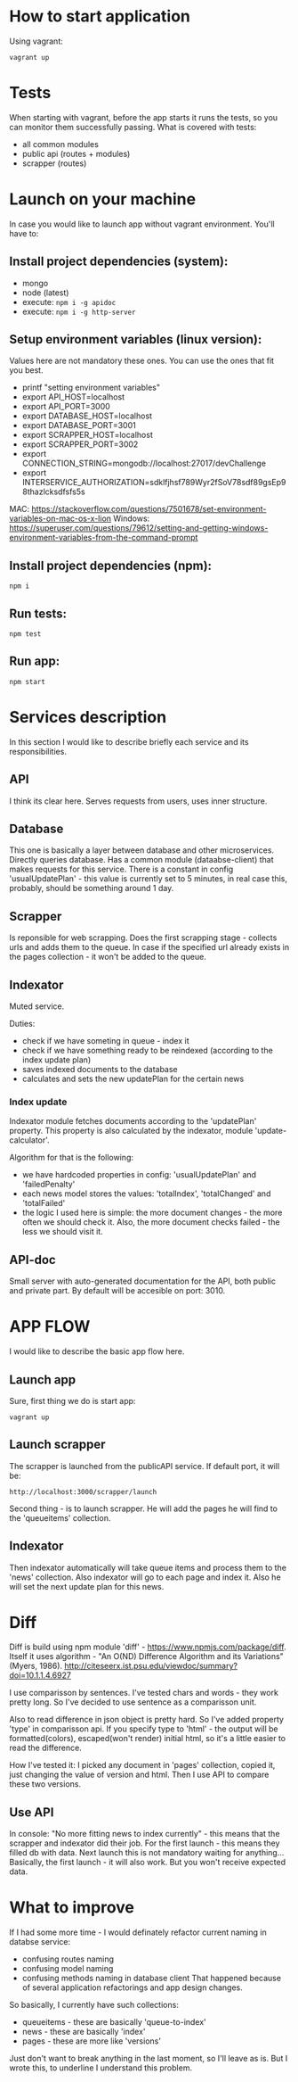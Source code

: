 # How to start application
Using vagrant:
```
vagrant up
```

# Tests
When starting with vagrant, before the app starts it runs the tests,
so you can monitor them successfully passing.
What is covered with tests:
- all common modules
- public api (routes + modules)
- scrapper (routes)

# Launch on your machine
In case you would like to launch app without vagrant environment. 
You'll have to: 

## Install project dependencies (system):
- mongo
- node (latest)
- execute: `npm i -g apidoc`
- execute: `npm i -g http-server`

## Setup environment variables (linux version):
Values here are not mandatory these ones. You can use the ones that fit you best.
- printf "setting environment variables"
- export API_HOST=localhost
- export API_PORT=3000
- export DATABASE_HOST=localhost
- export DATABASE_PORT=3001
- export SCRAPPER_HOST=localhost
- export SCRAPPER_PORT=3002
- export CONNECTION_STRING=mongodb://localhost:27017/devChallenge
- export INTERSERVICE_AUTHORIZATION=sdklfjhsf789Wyr2fSoV78sdf89gsEp98thazlcksdfsfs5s

MAC: https://stackoverflow.com/questions/7501678/set-environment-variables-on-mac-os-x-lion
Windows: https://superuser.com/questions/79612/setting-and-getting-windows-environment-variables-from-the-command-prompt

## Install project dependencies (npm):
`npm i`

## Run tests:
`npm test` 

## Run app:
`npm start`


# Services description
In this section I would like to describe briefly each service and its responsibilities.

## API 
I think its clear here. Serves requests from users, uses inner structure.

## Database
This one is basically a layer between database and other microservices.
Directly queries database. Has a common module (dataabse-client) that makes requests for this service.
There is a constant in config 'usualUpdatePlan' - this value is currently set to 5 minutes, in real
case this, probably, should be something around 1 day.

## Scrapper
Is reponsible for web scrapping. 
Does the first scrapping stage - collects urls and adds them to the queue.
In case if the specified url already exists in the pages collection - it won't be added to the queue.

## Indexator
Muted service.

Duties:
- check if we have someting in queue - index it 
- check if we have something ready to be reindexed (according to the index update plan)
- saves indexed documents to the database
- calculates and sets the new updatePlan for the certain news

### Index update 
Indexator module fetches documents according to the 'updatePlan' property.
This property is also calculated by the indexator, module 'update-calculator'.

Algorithm for that is the following:
- we have hardcoded properties in config: 'usualUpdatePlan' and 'failedPenalty' 
- each news model stores the values: 'totalIndex', 'totalChanged' and 'totalFailed'
- the logic I used here is simple: the more document changes - the more often we should check it.
  Also, the more document checks failed - the less we should visit it.

## API-doc 
Small server with auto-generated documentation for the API, both public and private part.
By default will be accesible on port: 3010.

# APP FLOW 
I would like to describe the basic app flow here.

## Launch app
Sure, first thing we do is start app:
```
vagrant up
```

## Launch scrapper 
The scrapper is launched from the publicAPI service.
If default port, it will be:
```
http://localhost:3000/scrapper/launch
```

Second thing - is to launch scrapper.
He will add the pages he will find to the 'queueitems' collection.

## Indexator
Then indexator automatically will take queue items and process them to the 'news' collection.
Also indexator will go to each page and index it.
Also he will set the next update plan for this news.

# Diff 
Diff is build using npm module 'diff' - https://www.npmjs.com/package/diff.
Itself it uses algorithm -  "An O(ND) Difference Algorithm and its Variations" (Myers, 1986).
http://citeseerx.ist.psu.edu/viewdoc/summary?doi=10.1.1.4.6927

I use comparisson by sentences. I've tested chars and words - they work pretty long.
So I've decided to use sentence as a comparisson unit.

Also to read difference in json object is pretty hard. So I've added property 'type' in comparisson api.
If you specify type to 'html' - the output will be formatted(colors), escaped(won't render) initial html,
so it's a little easier to read the difference.

How I've tested it: I picked any document in 'pages' collection, copied it, just changing the value of 
version and html. Then I use API to compare these two versions.

## Use API 
In console: "No more fitting news to index currently" - this means that the scrapper and indexator did
their job. For the first launch - this means they filled db with data.
Next launch this is not mandatory waiting for anything...
Basically, the first launch - it will also work. But you won't receive expected data.

# What to improve
If I had some more time - I would definately refactor current naming in databse service:
- confusing routes naming
- confusing model naming
- confusing methods naming in database client
That happened because of several application refactorings and app design changes.

So basically, I currently have such collections:
- queueitems - these are basically 'queue-to-index'
- news - these are basically 'index'
- pages - these are more like 'versions'

Just don't want to break anything in the last moment, so I'll leave as is. 
But I wrote this, to underline I understand this problem.
